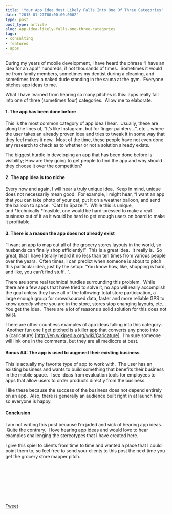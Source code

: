 ```yaml
---
title: 'Your App Idea Most Likely Falls Into One Of Three Categories'
date: "2015-01-27T00:00:00.000Z"
type: post 
post_type: article
slug: app-idea-likely-falls-one-three-categories
tags: 
- consulting
- featured
- apps
---
```

During my years of mobile development, I have heard the phrase “I have an idea for an app!” hundreds, if not thousands of times.  Sometimes it would be from family members, sometimes my dentist during a cleaning, and sometimes from a naked dude standing in the sauna at the gym.  Everyone pitches app ideas to me.

What I have learned from hearing so many pitches is this: apps really fall into one of three (sometimes four) categories.  Allow me to elaborate.

#### 1. The app has been done before

This is the most common category of app idea I hear.  Usually, these are along the lines of, “It’s like Instagram, but for finger painters…”, etc… where the user takes an already proven idea and tries to tweak it in some way that they feel makes it new.  Most of the time, these people have not even done any research to check as to whether or not a solution already exists.

The biggest hurdle in developing an app that has been done before is visibility; How are they going to get people to find the app and why should they choose it over the competition?

#### 2. The app idea is too niche

Every now and again, I will hear a truly unique idea.  Keep in mind, unique does not necessarily mean good.  For example, I might hear, “I want an app that you can take photo of your cat, put it on a weather balloon, and send the balloon to space.  &#8216;Catz In Spaze!&#8217;”.  While this is unique, and *technically *feasible, one would be hard-pressed to make a real business out of it as it would be hard to get enough users on board to make it profitable.

#### 3. There is a reason the app does not already exist

“I want an app to map out all of the grocery stores layouts in the world, so husbands can finally shop efficiently!”  This is a great idea.  It really is.  So great, that I have literally heard it no less than ten times from various people over the years.  Often times, I can predict when someone is about to pitch this particular idea, just by the setup: “You know how, like, shopping is hard, and like, you can’t find stuff…”.

There are some real technical hurdles surrounding this problem.  While there are a few apps that have tried to solve it, no app will really accomplish the goal unless they have all of the following: total store participation, a large enough group for crowdsourced data, faster and more reliable GPS to know *exactly* where you are in the store, stores stop changing layouts, etc… You get the idea.  There are a lot of reasons a solid solution for this does not exist.

There are other countless examples of app ideas falling into this category.  Another fun one I get pitched is a killer app that converts any photo into a (caricature) [http://en.wikipedia.org/wiki/Caricature].  I’m sure someone will link one in the comments, but they are all mediocre at best.

#### Bonus #4: The app is used to augment their existing business

This is actually my favorite type of app to work with.  The user has an existing business and wants to build something that benefits their business in the mobile space.  I see ideas from evaluation tools for employees to apps that allow users to order products directly from the business.

I like these because the success of the business does not depend entirely on an app.  Also, there is generally an audience built right in at launch time so everyone is happy.

#### Conclusion

I am not writing this post because I’m jaded and sick of hearing app ideas.  Quite the contrary.  I love hearing app ideas and would love to hear examples challenging the stereotypes that I have created here.

I give this spiel to clients from time to time and wanted a place that I could point them to, so feel free to send your clients to this post the next time you get the grocery store mapper pitch.

&nbsp;

&nbsp;

&nbsp;

&nbsp;

<div style="">
  <a href="http://twitter.com/share" class="twitter-share-button" data-count="horizontal" data-text="Your App Idea Most Likely Falls Into One Of Three Categories" data-url="http://brandontreb.com/app-idea-likely-falls-one-three-categories"  data-via="brandontreb" data-related="brandontreb:">Tweet</a>
</div>